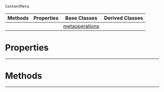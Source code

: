  `ContentMeta`

|Methods|Properties|Base Classes|Derived Classes|
|---|---|---|---|
| | |[metaoperations](https://github.com/dragonCASTjosh/PlasmaDocs/blob/master/code_reference/class_reference/metaoperations.markdown)| |


 #  Properties


---  
 #  Methods


---  
 

 